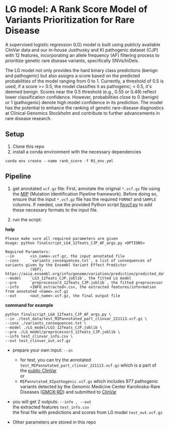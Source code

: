 # LG model: A Rank Score Model of Variants Prioritization for Rare Disease

A supervised logistic regression (LG) model is built using publicly available ClinVar data and our in-house Justhusky and KI pathogenic dataset (CJP) with 12 features, incorporating an allele frequency (AF) filtering process to prioritize genetic rare disease variants, specifically SNVs/InDels. 

The LG model not only provides the hard binary class predictions (benign and pathogenic) but also assigns a score based on the predicted probabilities of the model ranging from 0 to 1. Currently, a threshold of 0.5 is used, if a score >= 0.5, the model classifies it as pathogenic; < 0.5, it's deemed benign. Scores near the 0.5 threshold (e.g., 0.55 or 0.49) reflect lower classification confidence. However, probabilities close to 0 (benign) or 1 (pathogenic) denote high model confidence in its prediction. The model has the potential to enhance the ranking of genetic rare-disease diagnostics at Clinical Genomics Stockholm and contribute to further advancements in rare disease research.

## Setup
1. Clone this repo
2. install a conda environment with the necessary dependencies
```
conda env create --name rank_score -f RS_env.yml
```

## Pipeline

1. get annotated `vcf.gz` file:
First, annotate the original `*.vcf.gz` file using the [MIP](https://github.com/Clinical-Genomics/MIP) (Mutation Identification Pipeline framework). Before doing so, ensure that the input `*.vcf.gz` file has the required `FORMAT` and `SAMPLE` columns. If needed, use the provided Python script [fixvcf.py](https://github.com/nxl365/New_rank_score/tree/main/src/1_fix_vcf) to add these necessary formats to the input file.

2. run the script:

**help**
```
Please make sure all required parameters are given
Usage: python finalscript_LG4_12feats_CJP_AF_args.py <OPTIONS>

Required Parameters:
--in       <in_name>.vcf.gz, the input annotated file 
--cons     `variants_consequences.txt`, a list of consequences of variants given by the Ensembl Variant Effect Predictor 
           (VEP), https://asia.ensembl.org/info/genome/variation/prediction/predicted_data.html
--model    `LG3_12feats_CJP.joblib`, the fitted LG model 
--pre      `preprocessor3_12feats_CJP.joblib`, the fitted preprocessor
--info     <INFO_extracted>.csv, the extracted features/information from annotated <name>.vcf.gz
--out      <out_name>.vcf.gz, the final output file
```

**command for example**  
```
python finalscript_LG4_12feats_CJP_AF_args.py \
--in ./test_data/test_MIPannotated_part_clinvar_221113.vcf.gz \
--cons ./variants_consequences.txt \
--model ./LG_model/LG3_12feats_CJP.joblib \
--pre ./LG_model/preprocessor3_12feats_CJP.joblib \
--info test_clinvar_info.csv \
--out test_clinvar_out.vcf.gz
```

* prepare your own input:  `--in`
  - for test, you can try the annotated `test_MIPannotated_part_clinvar_221113.vcf.gz` which is a part of the [public ClinVar](https://ftp.ncbi.nlm.nih.gov/pub/clinvar/vcf_GRCh37/weekly/clinvar_20221113.vcf.gz)  
  or  
  - `MIPannotated_KIpathogenic.vcf.gz` which includes 977 pathogenic variants detected by the Genomic Medicine Center Karolinska-Rare Diseases ([GMCK-RD](https://pubmed.ncbi.nlm.nih.gov/33726816/)) and submitted to [ClinVar](https://www.ncbi.nlm.nih.gov/clinvar/?term=SUB8639822) 

* you will get 2 outputs:  `--info , --out`  
           the extracted features `test_info.csv`  
           the final file with predictions and scores from LG model `test_out.vcf.gz`    

* Other parameters are stored in this repo  





